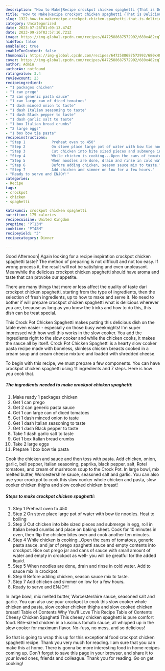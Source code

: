 ```yaml
---
description: "How to Make|Recipe crockpot chicken spaghetti {That is Delicious"
title: "How to Make|Recipe crockpot chicken spaghetti {That is Delicious"
slug: 1322-how-to-makerecipe-crockpot-chicken-spaghetti-that-is-delicious
category: Uncategorized
date: 2023-07-26T01:09:13.474Z
date: 2023-09-26T02:57:16.721Z
image: https://img-global.cpcdn.com/recipes/6472588687572992/680x482cq70/crockpot-chicken-spaghetti-recipe-main-photo.jpg
hideToc: false
enableToc: true
enableTocContent: false
thumbnail: https://img-global.cpcdn.com/recipes/6472588687572992/680x482cq70/crockpot-chicken-spaghetti-recipe-main-photo.jpg
cover: https://img-global.cpcdn.com/recipes/6472588687572992/680x482cq70/crockpot-chicken-spaghetti-recipe-main-photo.jpg
author: Admin
authorAv: notfound
ratingvalue: 3.4
reviewcount: 23
recipeingredient:
- "1 packages chicken"
- "1 can prego"
- "2 can generic pasta sauce"
- "1 can large can of diced tomatoes"
- "1 dash minced onion to taste"
- "1 dash Italian seasoning to taste"
- "1 dash Black pepper to taste"
- "1 dash garlic salt to taste"
- "1 box Italian bread crumbs"
- "2 large eggs"
- "1 box bow tie pasta"
recipeinstructions:
- "Step 1            Preheat oven to 450"
- "Step 2            On stove place large pot of water with bow tie noodles. Heat to boiling"
- "Step 3            Cut chicken into bite sized pieces and submerge in egg, roll in Italian bread crumbs and place on baking sheet. Cook for 10 minutes in oven, then flip the chicken bites over and cook another ten minutes."
- "Step 4            While chicken is cooking...Open the cans of tomatoes, generic pasta sauce, and jar of prego spaghetti sauce and empty contents into crockpot. Rice out prego jar and cans of sauce with small amount of water and empty in crockpot as well- you will be greatful for the added liquid."
- "Step 5            When noodles are done, drain and rinse in cold water. Add to sauce mix in crockpot."
- "Step 6            Before adding chicken, season sauce mix to taste."
- "Step 7            Add chicken and simmer on low for a few hours."
- "Ready to serve and ENJOY!"
categories:
- Recipe
tags:
- crockpot
- chicken
- spaghetti

katakunci: crockpot chicken spaghetti 
nutrition: 175 calories
recipecuisine: United Kingdom
preptime: "PT13M"
cooktime: "PT48M"
recipeyield: "3"
recipecategory: Dinner

---
```



Good Afternoon| Again looking for a recipe inspiration crockpot chicken spaghetti taste? The method of preparing is not difficult and not too easy. If wrong process it, the result will not be satisfying and even unpleasant. Meanwhile the delicious crockpot chicken spaghetti should have aroma and taste that can provoke our appetite.






There are many things that more or less affect the quality of taste dari crockpot chicken spaghetti, starting from the type of ingredients, then the selection of fresh ingredients, up to how to make and serve it. No need to bother if will prepare crockpot chicken spaghetti what is delicious wherever you are, because as long as you know the tricks and how to do this, this dish can be treat  special.


This Crock Pot Chicken Spaghetti makes putting this delicious dish on the table even easier - especially on those busy weeknights! I&#39;m super impressed with how well this works in the slow cooker. You add the ingredients right to the slow cooker and while the chicken cooks, it makes the sauce all by itself. Crock Pot Chicken Spaghetti is a hearty slow cooker pasta recipe made with boneless, skinless chicken breasts cooked in a cream soup and cream cheese mixture and loaded with shredded cheese.


To begin with this recipe, we must prepare a few components. You can have crockpot chicken spaghetti using 11 ingredients and 7 steps. Here is how you cook that.

<!--inarticleads1-->

##### The ingredients needed to make crockpot chicken spaghetti:

1. Make ready 1 packages chicken
1. Get 1 can prego
1. Get 2 can generic pasta sauce
1. Get 1 can large can of diced tomatoes
1. Get 1 dash minced onion to taste
1. Get 1 dash Italian seasoning to taste
1. Get 1 dash Black pepper to taste
1. Take 1 dash garlic salt to taste
1. Get 1 box Italian bread crumbs
1. Take 2 large eggs
1. Prepare 1 box bow tie pasta


Cook the chicken and sauce and then toss with pasta. Add chicken, onion, garlic, bell pepper, Italian seasoning, paprika, black pepper, salt, Rotel tomatoes, and cream of mushroom soup to the Crock Pot. In large bowl, mix melted butter, Worcestershire sauce, seasoned salt and garlic. You can also use your crockpot to cook this slow cooker whole chicken and pasta, slow cooker chicken thighs and slow cooked chicken breast! 

<!--inarticleads2-->

##### Steps to make crockpot chicken spaghetti:

1. Step 1            Preheat oven to 450
1. Step 2            On stove place large pot of water with bow tie noodles. Heat to boiling
1. Step 3            Cut chicken into bite sized pieces and submerge in egg, roll in Italian bread crumbs and place on baking sheet. Cook for 10 minutes in oven, then flip the chicken bites over and cook another ten minutes.
1. Step 4            While chicken is cooking...Open the cans of tomatoes, generic pasta sauce, and jar of prego spaghetti sauce and empty contents into crockpot. Rice out prego jar and cans of sauce with small amount of water and empty in crockpot as well- you will be greatful for the added liquid.
1. Step 5            When noodles are done, drain and rinse in cold water. Add to sauce mix in crockpot.
1. Step 6            Before adding chicken, season sauce mix to taste.
1. Step 7            Add chicken and simmer on low for a few hours.
1. Ready to serve and ENJOY!

In large bowl, mix melted butter, Worcestershire sauce, seasoned salt and garlic. You can also use your crockpot to cook this slow cooker whole chicken and pasta, slow cooker chicken thighs and slow cooked chicken breast! Table of Contents Why You&#39;ll Love This Recipe Table of Contents Cheesy Chicken Spaghetti This cheesy chicken spaghetti is pure comfort food. Bite-sized chicken in a luscious tomato sauce, all whipped up in the slow cooker for maximum flavor. No-fuss, no mess, and so delicious! 

So that is going to wrap this up for this exceptional food crockpot chicken spaghetti recipe. Thank you very much for reading. I am sure that you can make this at home. There is gonna be more interesting food in home recipes coming up. Don't forget to save this page in your browser, and share it to your loved ones, friends and colleague. Thank you for reading. Go on get cooking!
